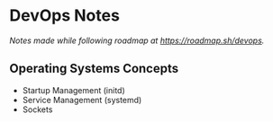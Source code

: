 # DevOps Notes
*Notes made while following roadmap at https://roadmap.sh/devops.*



## Operating Systems Concepts

- Startup Management (initd)
- Service Management (systemd)
- Sockets